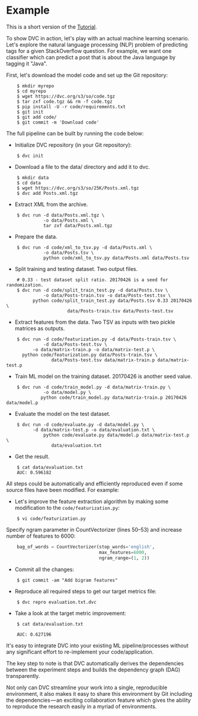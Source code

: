# Example

This is a short version of the [Tutorial](/doc/tutorial).

To show DVC in action, let's play with an actual machine learning scenario.
Let's explore the natural language processing (NLP) problem of predicting tags
for a given StackOverflow question. For example, we want one classifier which
can predict a post that is about the Java language by tagging it "Java".

First, let's download the model code and set up the Git repository:

```dvc
    $ mkdir myrepo
    $ cd myrepo
    $ wget https://dvc.org/s3/so/code.tgz
    $ tar zxf code.tgz && rm -f code.tgz
    $ pip install -U -r code/requirements.txt
    $ git init
    $ git add code/
    $ git commit -m 'Download code'
```

The full pipeline can be built by running the code below:

* Initialize DVC repository (in your Git repository):

```dvc
    $ dvc init
```

* Download a file to the data/ directory and add it to dvc.

```dvc
    $ mkdir data
    $ cd data
    $ wget https://dvc.org/s3/so/25K/Posts.xml.tgz
    $ dvc add Posts.xml.tgz
```

* Extract XML from the archive.

```dvc
    $ dvc run -d data/Posts.xml.tgz \
              -o data/Posts.xml \
              tar zxf data/Posts.xml.tgz
```

* Prepare the data.

```dvc
    $ dvc run -d code/xml_to_tsv.py -d data/Posts.xml \
              -o data/Posts.tsv \
              python code/xml_to_tsv.py data/Posts.xml data/Posts.tsv
```

* Split training and testing dataset. Two output files.

```dvc
    # 0.33 - test dataset split ratio. 20170426 is a seed for randomization.
    $ dvc run -d code/split_train_test.py -d data/Posts.tsv \
              -o data/Posts-train.tsv -o data/Posts-test.tsv \
	      python code/split_train_test.py data/Posts.tsv 0.33 20170426 \
                       data/Posts-train.tsv data/Posts-test.tsv
```

* Extract features from the data. Two TSV as inputs with two pickle matrices as
outputs.

```dvc
    $ dvc run -d code/featurization.py -d data/Posts-train.tsv \
              -d data/Posts-test.tsv \
	      -o data/matrix-train.p -o data/matrix-test.p \
	  python code/featurization.py data/Posts-train.tsv \
                 data/Posts-test.tsv data/matrix-train.p data/matrix-test.p
```

* Train ML model on the training dataset. 20170426 is another seed value.

```dvc
    $ dvc run -d code/train_model.py -d data/matrix-train.py \
              -o data/model.py \
             python code/train_model.py data/matrix-train.p 20170426 data/model.p
```

* Evaluate the model on the test dataset.

```dvc
    $ dvc run -d code/evaluate.py -d data/model.py \
	      -d data/matrix-test.p -o data/evaluation.txt \
              python code/evaluate.py data/model.p data/matrix-test.p \
	             data/evaluation.txt
```

* Get the result.

```dvc
    $ cat data/evaluation.txt
    AUC: 0.596182
```

All steps could be automatically and efficiently reproduced even if some source
files have been modified. For example:

* Let's improve the feature extraction algorithm by making some modification to
the `code/featurization.py`:

```dvc
    $ vi code/featurization.py
```

Specify ngram parameter in CountVectorizer (lines 50–53) and increase number of
features to 6000:

```python
    bag_of_words = CountVectorizer(stop_words='english',
                                   max_features=6000,
                                   ngram_range=(1, 2))
```

* Commit all the changes:

```dvc
    $ git commit -am "Add bigram features"
```

* Reproduce all required steps to get our target metrics file:

```dvc
    $ dvc repro evaluation.txt.dvc
```

* Take a look at the target metric improvement:

```dvc
    $ cat data/evaluation.txt

    AUC: 0.627196
```

It's easy to integrate DVC into your existing ML pipeline/processes without any
significant effort to re-implement your code/application.

The key step to note is that DVC automatically derives the dependencies between
the experiment steps and builds the dependency graph (DAG) transparently.

Not only can DVC streamline your work into a single, reproducible environment,
it also makes it easy to share this environment by Git including the
dependencies — an exciting collaboration feature which gives the ability to
reproduce the research easily in a myriad of environments.

